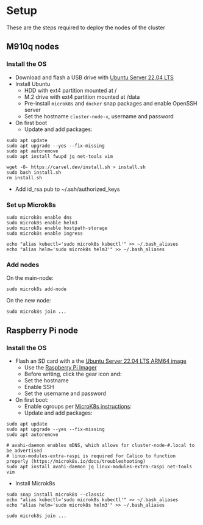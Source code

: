 # Setup

These are the steps required to deploy the nodes of the cluster

## M910q nodes

### Install the OS
* Download and flash a USB drive with [Ubuntu Server 22.04 LTS](https://ubuntu.com/download/server)
* Install Ubuntu
  * HDD with ext4 partition mounted at /
  * M.2 drive with ext4 partition mounted at /data
  * Pre-install `microk8s` and `docker` snap packages and enable OpenSSH server
  * Set the hostname `cluster-node-x`, username and password
* On first boot
  * Update and add packages:
```
sudo apt update
sudo apt upgrade --yes --fix-missing
sudo apt autoremove
sudo apt install fwupd jq net-tools vim

wget -O- https://carvel.dev/install.sh > install.sh
sudo bash install.sh
rm install.sh
```
  * Add id_rsa.pub to ~/.ssh/authorized_keys

### Set up Microk8s

```
sudo microk8s enable dns
sudo microk8s enable helm3
sudo microk8s enable hostpath-storage
sudo microk8s enable ingress

echo "alias kubectl='sudo microk8s kubectl'" >> ~/.bash_aliases
echo "alias helm='sudo microk8s helm3'" >> ~/.bash_aliases
```

### Add nodes

On the main-node:
```
sudo microk8s add-node
```

On the new node:
```
sudo microk8s join ...
```

## Raspberry Pi node

### Install the OS
* Flash an SD card with a the [Ubuntu Server 22.04 LTS ARM64 image](https://ubuntu.com/raspberry-pi/server)
  * Use the [Raspberry Pi Imager](https://www.raspberrypi.com/software/)
  * Before writing, click the gear icon and:
  * Set the hostname
  * Enable SSH
  * Set the username and password
* On first boot:
  * Enable cgroups per [MicroK8s instructions](https://microk8s.io/docs/install-raspberry-pi):
  * Update and add packages:
```
sudo apt update
sudo apt upgrade --yes --fix-missing
sudo apt autoremove

# avahi-daemon enables mDNS, which allows for cluster-node-#.local to be advertised
# linux-modules-extra-raspi is required for Calico to function properly (https://microk8s.io/docs/troubleshooting)
sudo apt install avahi-daemon jq linux-modules-extra-raspi net-tools vim
```
  * Install Microk8s
```
sudo snap install microk8s --classic
echo "alias kubectl='sudo microk8s kubectl'" >> ~/.bash_aliases
echo "alias helm='sudo microk8s helm3'" >> ~/.bash_aliases

sudo microk8s join ...
```
